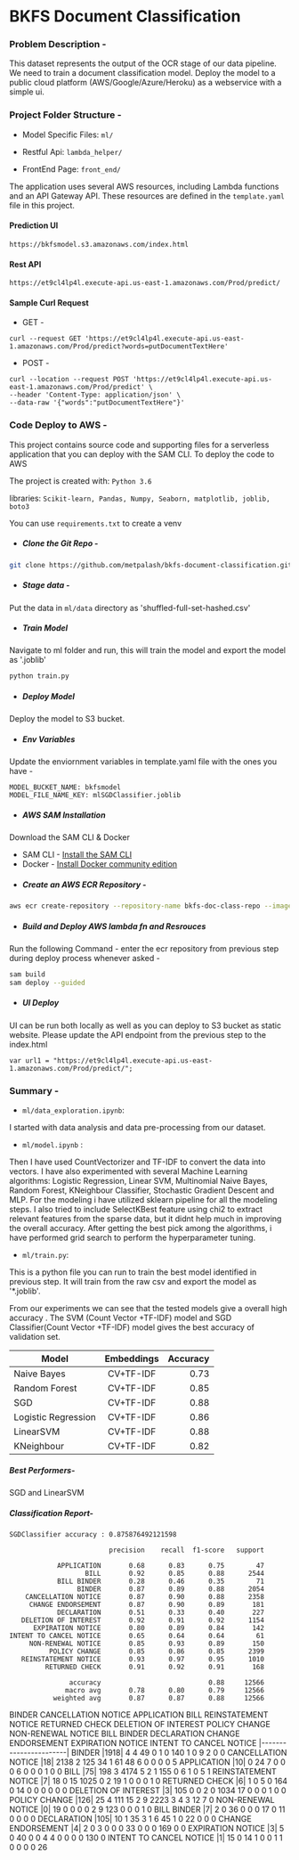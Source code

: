 # BKFS Document Classification

### Problem Description - 
This dataset represents the output of the OCR stage of our data pipeline. 
We need to train a document classification model. Deploy the model to a public cloud platform (AWS/Google/Azure/Heroku) as a webservice with a simple ui.

### Project Folder Structure -
  - Model Specific Files: ```ml/```

  - Restful Api: ```lambda_helper/```

  - FrontEnd Page: ```front_end/```

The application uses several AWS resources, including Lambda functions and an API Gateway API. These resources are defined in the `template.yaml` file in this project.

#### Prediction UI
```
https://bkfsmodel.s3.amazonaws.com/index.html
```

#### Rest API
```
https://et9cl4lp4l.execute-api.us-east-1.amazonaws.com/Prod/predict/
```

#### Sample Curl Request
- GET - 
```
curl --request GET 'https://et9cl4lp4l.execute-api.us-east-1.amazonaws.com/Prod/predict?words=putDocumentTextHere'
```
- POST - 
```
curl --location --request POST 'https://et9cl4lp4l.execute-api.us-east-1.amazonaws.com/Prod/predict' \
--header 'Content-Type: application/json' \
--data-raw '{"words":"putDocumentTextHere"}'
```

### Code Deploy to AWS -
This project contains source code and supporting files for a serverless application that you can deploy with the SAM CLI.
To deploy the code to AWS

The project is created with: ```Python 3.6```

libraries: ```Scikit-learn, Pandas, Numpy, Seaborn, matplotlib, joblib, boto3```

You can use ```requirements.txt``` to create a venv

 - ##### Clone the Git Repo -
```bash
git clone https://github.com/metpalash/bkfs-document-classification.git
```

 - ##### Stage data - 
Put the data in  ```ml/data``` directory as 'shuffled-full-set-hashed.csv'

 - ##### Train Model
Navigate to ml folder and run, this will train the model and export the model as '.joblib'
```bash
python train.py
```
 - ##### Deploy Model
Deploy the model to S3 bucket.

 - ##### Env Variables
Update the enviornment variables in template.yaml file with the ones you have - 
```
MODEL_BUCKET_NAME: bkfsmodel
MODEL_FILE_NAME_KEY: mlSGDClassifier.joblib

```

 - ##### AWS SAM Installation
Download the SAM CLI & Docker

* SAM CLI - [Install the SAM CLI](https://docs.aws.amazon.com/serverless-application-model/latest/developerguide/serverless-sam-cli-install.html)
* Docker - [Install Docker community edition](https://hub.docker.com/search/?type=edition&offering=community)

- ##### Create an AWS ECR Repository - 
```bash
aws ecr create-repository --repository-name bkfs-doc-class-repo --image-tag-mutability IMMUTABLE --image-scanning-configuration scanOnPush=true
```
- ##### Build and Deploy AWS lambda fn and Resrouces
Run the following Command - enter the ecr repository from previous step during
deploy process whenever asked -
```bash
sam build
sam deploy --guided
```

- ##### UI Deploy
UI can be run both locally as well as you can deploy to S3 bucket as static website.
Please update the API endpoint from the previous step to the index.html 
```
var url1 = "https://et9cl4lp4l.execute-api.us-east-1.amazonaws.com/Prod/predict/";
```

### Summary -

- ```ml/data_exploration.ipynb```:

I started with data analysis and data pre-processing from our dataset. 

- ```ml/model.ipynb``` :

Then I have used CountVectorizer and TF-IDF to convert the data into vectors. I have also experimented with several Machine Learning algorithms: Logistic Regression, Linear SVM, Multinomial Naive Bayes, Random Forest, KNeighbour Classifier, Stochastic Gradient Descent and MLP. For the modeling i have utilized sklearn pipeline for all the modeling steps.
I also tried to include SelectKBest feature using chi2 to extract relevant features from the sparse data, but it didnt help
much in improving the overall accuracy.
After getting the best pick among the algorithms, i have performed grid search to perform the hyperparameter tuning.

- ```ml/train.py```:

This is a python file you can run to train the best model identified in previous step.
It will train from the raw csv and export the model as '*.joblib'.

From our experiments we can see that the tested models give a overall high accuracy . The SVM (Count Vector +TF-IDF) model and SGD Classifier(Count Vector +TF-IDF) model gives the best accuracy of validation set.

| Model              | Embeddings    | Accuracy |
| ------------------ |:-------------:| --------:|
| Naive Bayes        | CV+TF-IDF     | 0.73     |
| Random Forest      | CV+TF-IDF     | 0.85     |
| SGD                | CV+TF-IDF     | 0.88     |
| Logistic Regression| CV+TF-IDF     | 0.86     |
| LinearSVM          | CV+TF-IDF     | 0.88     |
| KNeighbour         | CV+TF-IDF     | 0.82     |


##### Best Performers-
SGD and LinearSVM

##### Classification Report-

```
SGDClassifier accuracy : 0.875876492121598
                         
                         precision    recall  f1-score   support

            APPLICATION       0.68      0.83      0.75        47
                   BILL       0.92      0.85      0.88      2544
            BILL BINDER       0.28      0.46      0.35        71
                 BINDER       0.87      0.89      0.88      2054
    CANCELLATION NOTICE       0.87      0.90      0.88      2358
     CHANGE ENDORSEMENT       0.87      0.90      0.89       181
            DECLARATION       0.51      0.33      0.40       227
   DELETION OF INTEREST       0.92      0.91      0.92      1154
      EXPIRATION NOTICE       0.80      0.89      0.84       142
INTENT TO CANCEL NOTICE       0.65      0.64      0.64        61
     NON-RENEWAL NOTICE       0.85      0.93      0.89       150
          POLICY CHANGE       0.85      0.86      0.85      2399
   REINSTATEMENT NOTICE       0.93      0.97      0.95      1010
         RETURNED CHECK       0.91      0.92      0.91       168

               accuracy                           0.88     12566
              macro avg       0.78      0.80      0.79     12566
           weighted avg       0.87      0.87      0.88     12566
```


BINDER	CANCELLATION NOTICE	APPLICATION	BILL	REINSTATEMENT NOTICE	RETURNED CHECK	DELETION OF INTEREST	POLICY CHANGE NON-RENEWAL NOTICE	BILL BINDER	DECLARATION	CHANGE ENDORSEMENT	EXPIRATION NOTICE	INTENT TO CANCEL NOTICE
|-----------------------|
BINDER	                |1918|	4	    4	  49	  0	    1	  0	    140	  1	0	9	2	0	0
CANCELLATION NOTICE	    |18|	  2138	2	  125	  34	  1	  61	  48	  6	0	0	0	0	5
APPLICATION	            |10|	  0	    24	7	    0	    0	  0	    6	    0	0	0	1	0	0
BILL	                  |75|	  198	  3	  4174	5	    2	  1	    155	  0	6	1	0	5	1
REINSTATEMENT NOTICE	  |7|	    18	  0	  15	  1025	0	  2	    19	  1	0	0	0	1	0
RETURNED CHECK	        |6|	    1	    0	  5	    0	    164	0	    14	  0	0	0	0	0	0
DELETION OF INTEREST	  |3|    105	  0	  0	    2	    0	  1034	17	  0	0	0	1	0	0
POLICY CHANGE	          |126|	  25	  4	  111	  15	  2	  9	    2223	3	4	3	12	7	0
NON-RENEWAL NOTICE	    |0|  19	  0	  0	    0	    0	  2	    9	    123	0	0	0	1	0
BILL BINDER	            |7|  2	    0	  36	  0	    0	  0	    17	  0	11	0	0	0	0
DECLARATION	            |105|  10	  1	  35	  3	    1	  6	    45	  1	0	22	0	0	0
CHANGE ENDORSEMENT	    |4|  2	    0	  3	    0	    0	  0	    33	  0	0	0	169	0	0
EXPIRATION NOTICE	      |3|  5	    0	  40	  0	    0	  4	    4	    0	0	0	0	130	0
INTENT TO CANCEL NOTICE	|1|  15	  0	  14	  1	    0	  0	    1	    1	0	0	0	0	26


